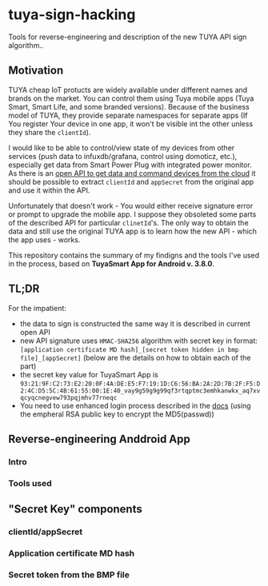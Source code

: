 # tuya-sign-hacking
Tools for reverse-engineering and description of the new TUYA API sign algorithm..

## Motivation
TUYA cheap IoT protucts are widely available under different names and brands on the market. You can control them using Tuya mobile apps (Tuya Smart, Smart Life, and some branded versions). Because of the business model of TUYA, they provide separate namespaces for separate apps (If You register Your device in one app, it won't be visible int the other unless they share the `clientId`).

I would like to be able to control/view state of my devices from other services (push data to infuxdb/grafana, control using domoticz, etc.), especially get data from Smart Power Plug with integrated power monitor.
As there is an [open API to get data and command devices from the cloud](https://docs.tuya.com/en/openapi/index.html) it should be possible to extract `clientId` and `appSecret` from the original app and use it within the API.

Unfortunately that doesn't work - You would either receive signature error or prompt to upgrade the mobile app. I suppose they obsoleted some parts of the described API for particular `clinetId`'s. The only way to obtain the data and still use the original TUYA app is to learn how the new API - which the app uses - works.

This repository contains the summary of my findigns and the tools I've used in the process, based on **TuyaSmart App for Android v. 3.8.0**.

## TL;DR
For the impatient:
* the data to sign is constructed the same way it is described in current open API
* new API signature uses `HMAC-SHA256` algorithm with secret key in format: `[application certificate MD hash]_[secret token hidden in bmp file]_[appSecret]` (below are the details on how to obtain each of the part)
* the secret key value for TuyaSmart App is `93:21:9F:C2:73:E2:20:0F:4A:DE:E5:F7:19:1D:C6:56:BA:2A:2D:7B:2F:F5:D2:4C:D5:5C:4B:61:55:00:1E:40_vay9g59g9g99qf3rtqptmc3emhkanwkx_aq7xvqcyqcnegvew793pqjmhv77rneqc`
* You need to use enhanced login process described in the [docs](https://docs.tuya.com/en/cloudapi/appAPI/userAPI/tuya.m.user.email.password.login_1.0.html) (using the empheral RSA public key to encrypt the MD5(passwd))


## Reverse-engineering Anddroid App

### Intro

### Tools used

## "Secret Key" components

### clientId/appSecret

### Application certificate MD hash

### Secret token from the BMP file

